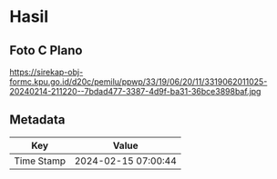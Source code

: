 # Hasil

## Foto C Plano

https://sirekap-obj-formc.kpu.go.id/d20c/pemilu/ppwp/33/19/06/20/11/3319062011025-20240214-211220--7bdad477-3387-4d9f-ba31-36bce3898baf.jpg


## Metadata

| Key        | Value               |
| ---------- | ------------------- |
| Time Stamp | 2024-02-15 07:00:44 |



